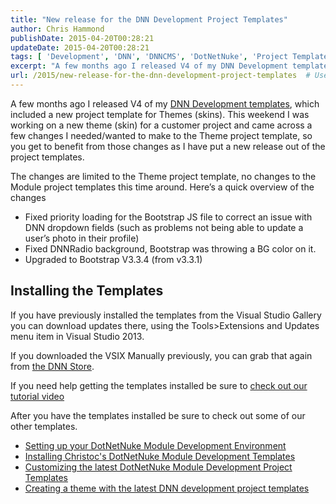 ```yaml
---
title: "New release for the DNN Development Project Templates"
author: Chris Hammond
publishDate: 2015-04-20T00:28:21
updateDate: 2015-04-20T00:28:21
tags: [ 'Development', 'DNN', 'DNNCMS', 'DotNetNuke', 'Project Templates', 'Templates', 'Training', 'Tutorials' ]
excerpt: "A few months ago I released V4 of my DNN Development templates, which included a new project template for Themes (skins). This weekend I was working on a new theme (skin) for a customer project and came across a few changes I needed/wanted to make to the Theme project template, so you get to benefit from those changes as I have put a new release out of the project templates."
url: /2015/new-release-for-the-dnn-development-project-templates  # Use the generated URL with year
---
```

<p>A few months ago I released V4 of my <a href="https://cjh.am/dnntemplates" target="_blank">DNN Development templates</a>, which included a new project template for Themes (skins). This weekend I was working on a new theme (skin) for a customer project and came across a few changes I needed/wanted to make to the Theme project template, so you get to benefit from those changes as I have put a new release out of the project templates.</p> <p>The changes are limited to the Theme project template, no changes to the Module project templates this time around. Here’s a quick overview of the changes</p> <ul> <li>Fixed priority loading for the Bootstrap JS file to correct an issue with DNN dropdown fields (such as problems not being able to update a user’s photo in their profile)</li> <li>Fixed DNNRadio background, Bootstrap was throwing a BG color on it.</li> <li>Upgraded to Bootstrap V3.3.4 (from v3.3.1)</li></ul> <h2>Installing the Templates</h2> <p>If you have previously installed the templates from the Visual Studio Gallery you can download updates there, using the Tools&gt;Extensions and Updates menu item in Visual Studio 2013.</p> <p>If you downloaded the VSIX Manually previously, you can grab that again from <a href="https://cjh.am/dnntemplates" target="_blank">the DNN Store</a>.</p> <p>If you need help getting the templates installed be sure to <a href="https://www.christoc.com/Products/DNN-Development-Templates" target="_blank">check out our tutorial video</a> </p> <p>After you have the templates installed be sure to check out some of our other templates.</p> <ul> <li><a href="https://www.christoc.com/tutorials/aid/1">Setting up your DotNetNuke Module Development Environment</a> <li><a href="https://www.christoc.com/tutorials/aid/2">Installing Christoc's DotNetNuke Module Development Templates</a> <li><a href="https://www.christoc.com/tutorials/aid/3">Customizing the latest DotNetNuke Module Development Project Templates</a></li> <li><a href="https://www.christoc.com/Tutorials/All-Tutorials/aid/8" target="_blank">Creating a theme with the latest DNN development project templates</a></li></ul>
